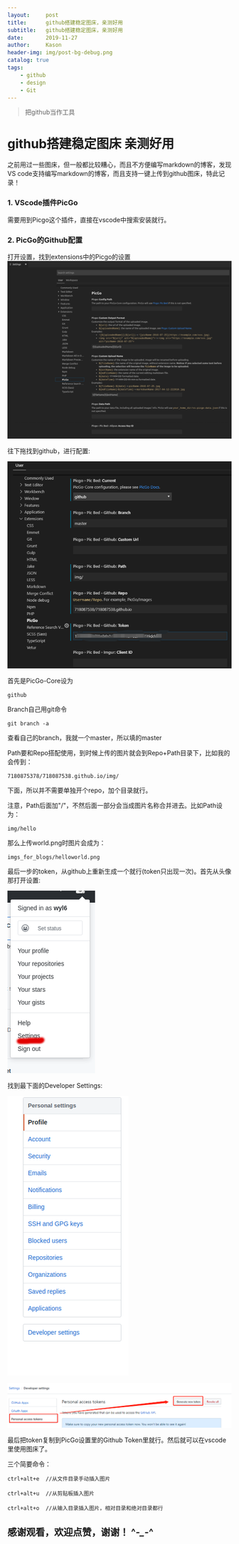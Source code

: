 ```yaml
---
layout:     post
title:      github搭建稳定图床，亲测好用
subtitle:   github搭建稳定图床，亲测好用
date:       2019-11-27
author:     Kason
header-img: img/post-bg-debug.png
catalog: true
tags:
    - github
    - design
    - Git
---
```


>把github当作工具

# github搭建稳定图床  亲测好用

之前用过一些图床，但一般都比较糟心，而且不方便编写markdown的博客，发现VS code支持编写markdown的博客，而且支持一键上传到github图床，特此记录！

### 1. VScode插件PicGo

需要用到Picgo这个插件，直接在vscode中搜索安装就行。

### 2. PicGo的Github配置

打开设置，找到extensions中的Picgo的设置
![20191127232845.png](https://raw.githubusercontent.com/718087538/718087538.github.io/master/img/20191127232845.png)

往下拖找到github，进行配置:

![20191127233259.png](https://raw.githubusercontent.com/718087538/718087538.github.io/master/img/20191127233259.png)

首先是PicGo-Core设为
```
github
```

Branch自己用git命令
```
git branch -a
```

查看自己的branch，我就一个master，所以填的master

Path要和Repo搭配使用，到时候上传的图片就会到Repo+Path目录下，比如我的会传到：
```
7180875378/718087538.github.io/img/
```
下面，所以并不需要单独开个repo，加个目录就行。

注意，Path后面加"/"，不然后面一部分会当成图片名称合并进去。比如Path设为：
```
img/hello
```

那么上传world.png时图片会成为：
```
imgs_for_blogs/helloworld.png
```

最后一步的token，从github上重新生成一个就行(token只出现一次)。首先从头像那打开设置:

![20191127233729.png](https://raw.githubusercontent.com/718087538/718087538.github.io/master/img/20191127233729.png)

找到最下面的Developer Settings:

![20191127233807.png](https://raw.githubusercontent.com/718087538/718087538.github.io/master/img/20191127233807.png)


![20191127233918.png](https://raw.githubusercontent.com/718087538/718087538.github.io/master/img/20191127233918.png)

最后把token复制到PicGo设置里的Github Token里就行。然后就可以在vscode里使用图床了。


三个简要命令：

```
ctrl+alt+e  //从文件目录手动插入图片

ctrl+alt+u  //从剪贴板插入图片

ctrl+alt+o  //从输入目录插入图片，相对目录和绝对目录都行

```


## 感谢观看，欢迎点赞，谢谢！ ^*-_-*^